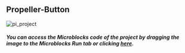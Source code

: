 ## Propeller-Button

![pi_project](https://user-images.githubusercontent.com/112697142/212656424-c867daea-ca45-4aee-b727-2e9f98d1dcad.png)


##### You can access the Microblocks code of the project by dragging the image to the Microblocks Run tab or clicking [here](https://microblocks.fun/run/microblocks.html#scripts=GP%20Scripts%0Adepends%20%27OLED%20Graphics%27%0A%0Ascript%20497%2098%20%7B%0AwhenStarted%0AOLEDInit_I2C%20%27OLED_0.96in%27%20%273C%27%200%20false%0Api%20%3D%20%28%27%5Bdata%3Asplit%5D%27%20%271%2C4%2C1%2C5%2C9%2C2%2C6%2C5%2C3%2C5%2C8%2C9%2C7%2C9%2C3%2C2%2C3%2C8%2C4%2C6%2C2%2C6%2C4%2C3%2C3%2C8%2C3%2C2%2C7%2C9%2C5%2C0%2C2%2C8%2C8%2C4%2C1%2C9%2C7%2C1%2C6%2C9%2C3%2C9%2C9%2C3%2C7%2C5%2C1%2C0%2C5%2C8%2C2%2C0%2C9%2C7%2C4%2C9%2C4%2C4%2C5%2C9%2C2%2C3%2C0%2C7%2C8%2C1%2C6%2C4%2C0%2C6%2C2%2C8%2C6%2C2%2C0%2C8%2C9%2C9%2C8%2C6%2C2%2C8%2C0%2C3%2C4%2C8%2C2%2C5%2C3%2C4%2C2%2C1%2C1%2C7%2C0%2C6%2C7%27%20%27%2C%27%29%0Acounter%20%3D%201%0Afor%20i%2010%20%7B%0A%20%20counter%20%2B%3D%201%0A%20%20OLEDwrite%20%28%27%5Bdata%3Ajoin%5D%27%20counter%20%27th%20%27%20%27digit%27%29%2025%200%20false%0A%20%20OLEDwrite%20%28%27%5Bdata%3Ajoin%5D%27%20%273%27%20%27%2C%27%20%28at%20i%20pi%29%29%2050%2030%20false%0A%20%20waitMillis%20500%0A%7D%0A%7D%0A%0A "here").
